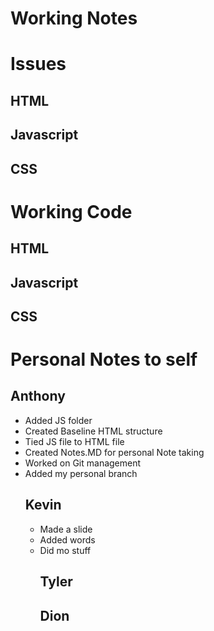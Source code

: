 # Working Notes



# Issues

## HTML

## Javascript

## CSS



# Working Code

## HTML

## Javascript

## CSS



# Personal Notes to self 

## Anthony
<ul>
  <li> Added JS folder </li>
  <li> Created Baseline HTML structure </li>
  <li> Tied JS file to HTML file</li>
  <li> Created Notes.MD for personal Note taking</li>
  <li> Worked on Git management</li>
  <li> Added my personal branch</li>




## Kevin
<ul>
  <li> Made a slide </li>
  <li> Added words </li>
  <li> Did mo stuff </li>


## Tyler



## Dion
